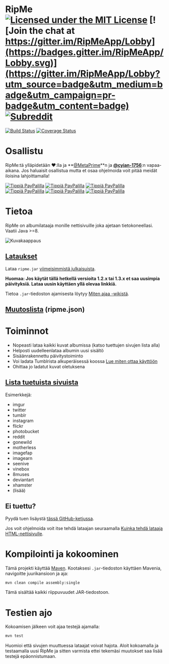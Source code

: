 # RipMe [![Licensed under the MIT License](https://img.shields.io/badge/License-MIT-blue.svg)](https://github.com/RipMeApp/ripme/blob/master/LICENSE.txt) [![Join the chat at https://gitter.im/RipMeApp/Lobby](https://badges.gitter.im/RipMeApp/Lobby.svg)](https://gitter.im/RipMeApp/Lobby?utm_source=badge&utm_medium=badge&utm_campaign=pr-badge&utm_content=badge) [![Subreddit](https://img.shields.io/badge/discuss-on%20reddit-blue.svg)](https://www.reddit.com/r/ripme/)

[![Build Status](https://travis-ci.org/RipMeApp/ripme.svg?branch=master)](https://travis-ci.org/RipMeApp/ripme)
[![Coverage Status](https://coveralls.io/repos/github/RipMeApp/ripme/badge.svg?branch=master)](https://coveralls.io/github/RipMeApp/ripme?branch=master)

# Osallistu

RipMe:tä ylläpidetään ♥️:lla ja **[@MetaPrime](https://github.com/metaprime)**n ja **[@cyian-1756](https://github.com/cyian-1756)**:n vapaa-aikana. Jos haluaisit osallistua mutta et osaa ohjelmoida voit pitää meidät iloisina lahjoittamalla!

[![Tippiä PayPalilla](https://img.shields.io/badge/PayPal-Buy_us...-lightgrey.svg)](https://www.paypal.me/ripmeapp)
[![Tippiä PayPalilla](https://img.shields.io/badge/coffee-%245-green.svg)](https://www.paypal.com/paypalme/ripmeapp/send?amount=5.00&currencyCode=USD&locale.x=en_US&country.x=US)
[![Tippiä PayPalilla](https://img.shields.io/badge/beer-%2410-yellow.svg)](https://www.paypal.com/paypalme/ripmeapp/send?amount=10.00&currencyCode=USD&locale.x=en_US&country.x=US)
[![Tippiä PayPalilla](https://img.shields.io/badge/lunch-%2420-orange.svg)](https://www.paypal.com/paypalme/ripmeapp/send?amount=20.00&currencyCode=USD&locale.x=en_US&country.x=US)
[![Tippiä PayPalilla](https://img.shields.io/badge/dinner-%2450-red.svg)](https://www.paypal.com/paypalme/ripmeapp/send?amount=50.00&currencyCode=USD&locale.x=en_US&country.x=US)
[![Tippiä PayPalilla](https://img.shields.io/badge/custom_amount-...-lightgrey.svg)](https://www.paypal.me/ripmeapp)

# Tietoa

RipMe on albumilataaja monille nettisivuille joka ajetaan tietokoneellasi. Vaatii Java >=8.

![Kuvakaappaus](http://i.imgur.com/kWzhsIu.png)

## [Lataukset](https://github.com/ripmeapp/ripme/releases)

Lataa `ripme.jar` [viimeisimmistä julkaisuista](https://github.com/ripmeapp/ripme/releases).

**Huomaa: Jos käytät tällä hetkellä versioita 1.2.x tai 1.3.x et saa uusimpia päivityksiä. Lataa uusin käyttäen yllä olevaa linkkiä.**

Tietoa `.jar`-tiedoston ajamisesta löytyy [Miten ajaa -wikistä](https://github.com/ripmeapp/ripme/wiki/How-To-Run-RipMe).

## [Muutoslista](https://github.com/ripmeapp/ripme/blob/master/ripme.json) (ripme.json)

# Toiminnot

* Nopeasti lataa kaikki kuvat albumissa (katso tuettujen sivujen lista alla)
* Helposti uudelleenlataa albumin uusi sisältö
* Sisäänrakennettu päivitystoiminto
* Voi ladata Tumblrista alkuperäisessä koossa [Lue miten ottaa käyttöön](https://github.com/RipMeApp/ripme/wiki/Config-options#tumblrget_raw_image)
* Ohittaa jo ladatut kuvat oletuksena

## [Lista tuetuista sivuista](https://github.com/ripmeapp/ripme/wiki/Supported-Sites)
Esimerkkejä:
* imgur
* twitter
* tumblr
* instagram
* flickr
* photobucket
* reddit
* gonewild
* motherless
* imagefap
* imagearn
* seenive
* vinebox
* 8muses
* deviantart
* xhamster
* (lisää)

## Ei tuettu?

Pyydä tuen lisäystä [tässä GitHub-ketjussa](https://github.com/RipMeApp/ripme/issues/38).

Jos voit ohjelmoida voit itse tehdä lataajan seuraamalla
[Kuinka tehdä lataaja HTML-nettisivulle](https://github.com/ripmeapp/ripme/wiki/How-To-Create-A-Ripper-for-HTML-websites).

# Kompilointi ja kokoominen

Tämä projekti käyttää [Maven](http://maven.apache.org/).
Kootaksesi `.jar`-tiedoston käyttäen Mavenia, navigoitte juurikansioon ja aja:

```bash
mvn clean compile assembly:single
```

Tämä sisältää kaikki riippuvuudet JAR-tiedostoon.

# Testien ajo

Kokoamisen jälkeen voit ajaa testejä ajamalla:

```bash
mvn test
```

Huomioi että sivujen muuttuessa lataajat voivat hajota.
Aloit kokoamalla ja testaamalla uusi RipMe
ja sitten varmista ettei tekemäsi muutokset saa lisää testejä epäonnistumaan.
